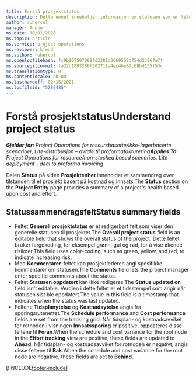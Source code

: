 ```yaml
---
title: Forstå prosjektstatus
description: Dette emnet inneholder informasjon om statusen som er tilordnet prosjekter i Dynamics 365 Project Operations.
author: ruhercul
manager: Annbe
ms.date: 10/01/2020
ms.topic: article
ms.service: project-operations
ms.reviewer: kfend
ms.author: ruhercul
ms.openlocfilehash: fc9b107507008fd2381d3669552d754d2c867a7f
ms.sourcegitcommit: fa32b1893286f20271fa4ec4be8fc68bd135f53c
ms.translationtype: HT
ms.contentlocale: nb-NO
ms.lasthandoff: 02/15/2021
ms.locfileid: "5286485"
---
```

# <a name="understand-project-status"></a><span data-ttu-id="7306d-103">Forstå prosjektstatus</span><span class="sxs-lookup"><span data-stu-id="7306d-103">Understand project status</span></span>

<span data-ttu-id="7306d-104">_**Gjelder for:** Project Operations for ressursbaserte/ikke-lagerbaserte scenarioer, Lite-distribusjon – avtale til proformafakturering_</span><span class="sxs-lookup"><span data-stu-id="7306d-104">_**Applies To:** Project Operations for resource/non-stocked based scenarios, Lite deployment - deal to proforma invoicing_</span></span>


<span data-ttu-id="7306d-105">Delen **Status** på siden **Prosjektenhet** inneholder et sammendrag over tilstanden til et prosjekt basert på kostnad og innsats.</span><span class="sxs-lookup"><span data-stu-id="7306d-105">The **Status** section on the **Project Entity** page provides a summary of a project's health based upon cost and effort.</span></span>


## <a name="status-summary-fields"></a><span data-ttu-id="7306d-106">Statussammendragsfelt</span><span class="sxs-lookup"><span data-stu-id="7306d-106">Status summary fields</span></span>

- <span data-ttu-id="7306d-107">Feltet **Generell prosjektstatus** er et redigerbart felt som viser den generelle statusen til prosjektet.</span><span class="sxs-lookup"><span data-stu-id="7306d-107">The **Overall project status** field is an editable field that shows the overall status of the project.</span></span> <span data-ttu-id="7306d-108">Dette feltet bruker fargekoding, for eksempel grønn, gul og rød, for å vise økende risikoer.</span><span class="sxs-lookup"><span data-stu-id="7306d-108">This field uses color-coding, such as green, yellow, and red, to indicate increasing risk.</span></span> 
- <span data-ttu-id="7306d-109">Med **Kommentarer**-feltet kan prosjektlederen angi spesifikke kommentarer om statusen.</span><span class="sxs-lookup"><span data-stu-id="7306d-109">The **Comments** field lets the project manager enter specific comments about the status.</span></span> 
- <span data-ttu-id="7306d-110">Feltet **Statusen oppdatert** kan ikke redigeres.</span><span class="sxs-lookup"><span data-stu-id="7306d-110">The **Status updated on** field isn't editable.</span></span> <span data-ttu-id="7306d-111">Verdien i dette feltet er et tidsstempel som angir når statusen sist ble oppdatert.</span><span class="sxs-lookup"><span data-stu-id="7306d-111">The value in this field is a timestamp that indicates when the status was last updated.</span></span>
- <span data-ttu-id="7306d-112">Feltene **Tidsplanytelse** og **Kostnadsytelse** angis fra sporingsrutenettet.</span><span class="sxs-lookup"><span data-stu-id="7306d-112">The **Schedule performance** and **Cost performance** fields are set from the tracking grid.</span></span> <span data-ttu-id="7306d-113">Når tidsplan- og kostnadsavviket for rotnoden i visningen **Innsatssporing** er positive, oppdateres disse feltene til **Foran**.</span><span class="sxs-lookup"><span data-stu-id="7306d-113">When the schedule and cost variance for the root node in the **Effort tracking** view are positive, these fields are updated to **Ahead**.</span></span> <span data-ttu-id="7306d-114">Når tidsplan- og kostnadsavviket for rotnoden er negativt, angis disse feltene til **Bak**.</span><span class="sxs-lookup"><span data-stu-id="7306d-114">When the schedule and cost variance for the root node are negative, these fields are set to **Behind**.</span></span>


[!INCLUDE[footer-include](../includes/footer-banner.md)]